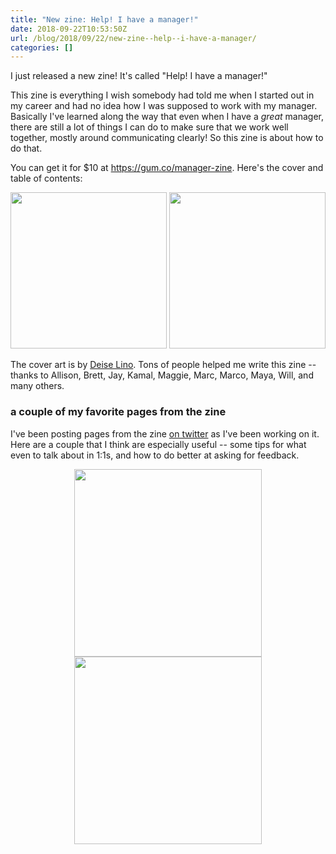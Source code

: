 ```yaml
---
title: "New zine: Help! I have a manager!"
date: 2018-09-22T10:53:50Z
url: /blog/2018/09/22/new-zine--help--i-have-a-manager/
categories: []
---
```


I just released a new zine! It's called "Help! I have a manager!"

This zine is everything I wish somebody had told me when I started out in my career and had no idea
how I was supposed to work with my manager. Basically I've learned along the way that even when I
have a _great_ manager, there are still a lot of things I can do to make sure that we work well
together, mostly around communicating clearly! So this zine is about how to do that.

You can get it for $10 at https://gum.co/manager-zine. Here's the cover and table of contents:

<div align="center">
<a href="https://gum.co/manager-zine"><img width="250px" src="https://jvns.ca/images/manager-cover.png"></a>
<a href="https://jvns.ca/images/manager-toc.png"><img width="250px" src="https://jvns.ca/images/manager-toc.png"></a>
</div>

The cover art is by [Deise Lino](http://deiselino.tumblr.com/). Tons of people helped me write this
zine -- thanks to Allison, Brett, Jay, Kamal, Maggie, Marc, Marco, Maya, Will, and many others.

### a couple of my favorite pages from the zine

I've been posting pages from the zine <a href="https://twitter.com/b0rk">on twitter</a> as I've been
working on it. Here are a couple that I think are especially useful -- some tips for what even to
talk about in 1:1s, and how to do better at asking for feedback.

<div align="center">
<a href="https://jvns.ca/images/1:1s.jpeg"><img width="300px" src="https://jvns.ca/images/1:1s.jpeg"></a>
<a href="https://jvns.ca/images/specific-feedback.jpeg"><img width="300px" src="https://jvns.ca/images/specific-feedback.jpeg"></a>
</div>
